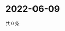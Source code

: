 # 2022-06-09

共 0 条

<!-- BEGIN WEIBO -->
<!-- 最后更新时间 Thu Jun 09 2022 22:00:45 GMT+0800 (China Standard Time) -->

<!-- END WEIBO -->

